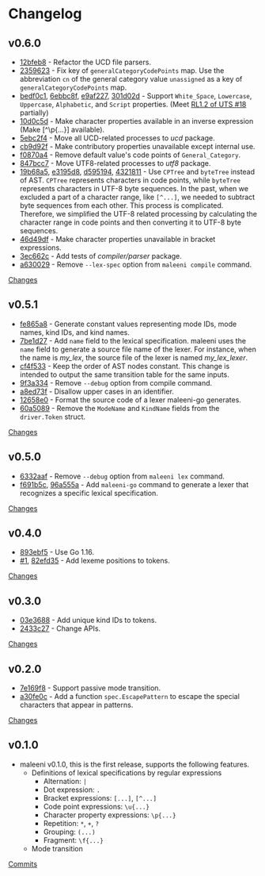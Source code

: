 # Changelog

## v0.6.0

* [12bfeb8](12bfeb83ae4a804d05c7f6eab5c6b2b972b7d8d2) - Refactor the UCD file parsers.
* [2359623](2359623e6e1a85047953ff8838850d5c0685430b) - Fix key of `generalCategoryCodePoints` map. Use the abbreviation `cn` of the general category value `unassigned` as a key of `generalCategoryCodePoints` map.
* [bedf0c1](bedf0c1c72a2e13e08fbaa221b8a4c3ccf3a57a7), [6ebbc8f](6ebbc8f9829bf0f3127367769c662d1a8f881a2d), [e9af227](e9af22730e68908f46c9aee3b35e133d34191bef), [301d02d](301d02dd659ae8dea326684984710729401b92d1) - Support `White_Space`, `Lowercase`, `Uppercase`, `Alphabetic`, and `Script` properties. (Meet [RL1.2 of UTS #18](https://unicode.org/reports/tr18/#RL1.2) partially)
* [10d0c5d](10d0c5dfeb9749f4226f86d5ac915718c5bec5c9) - Make character properties available in an inverse expression (Make [^\p{...}] available).
* [5ebc2f4](5ebc2f4e9aa55bb77d82da7d9915a4140cddfbfb) - Move all UCD-related processes to _ucd_ package.
* [cb9d92f](cb9d92f0b4e0097579f6e5da1dc6e2f063b532a9) - Make contributory properties unavailable except internal use.
* [f0870a4](f0870a4d2ec589bf5de268a54d51c1da197ed882) - Remove default value's code points of `General_Category`.
* [847bcc7](847bcc7c63e900e4abc2cba58dbeb85d36967624) - Move UTF8-related processes to _utf8_ package.
* [19b68a5](19b68a5ca013c1ff7562e608db7964973fd691b2), [e3195d8](e3195d8e77c84b036a1ec1e3e03dc6e6aba3c8a1), [d595194](d595194791483a71c5afaff2aa3f4b575a9d22b7), [4321811](4321811c496d877eb452a38081109b96e12bd1be) - Use `CPTree` and `byteTree` instead of AST. `CPTree` represents characters in code points, while `byteTree` represents characters in UTF-8 byte sequences. In the past, when we excluded a part of a character range, like `[^...]`, we needed to subtract byte sequences from each other. This process is complicated. Therefore, we simplified the UTF-8 related processing by calculating the character range in code points and then converting it to UTF-8 byte sequences.
* [46d49df](46d49df654e9e152680717830aec70b65e8c507c) - Make character properties unavailable in bracket expressions.
* [3ec662c](3ec662c34841bb5bcf05166d1b9efd800b1e9ea3) - Add tests of _compiler/parser_ package.
* [a630029](a630029b6cd4a1e61025f6c0a40e198b90802946) - Remove `--lex-spec` option from `maleeni compile` command.

[Changes](https://github.com/nihei9/maleeni/compare/v0.5.1...v0.6.0)

## v0.5.1

* [fe865a8](https://github.com/nihei9/maleeni/commit/fe865a812401c2c612f2cd17cedd4728dc4798f7) - Generate constant values representing mode IDs, mode names, kind IDs, and kind names.
* [7be1d27](https://github.com/nihei9/maleeni/commit/7be1d273429765907af0abad182666d77eb557e4) - Add `name` field to the lexical specification. maleeni uses the `name` field to generate a source file name of the lexer. For instance, when the name is _my\_lex_, the source file of the lexer is named _my\_lex\_lexer_.
* [cf4f533](https://github.com/nihei9/maleeni/commit/cf4f53332e9d99a3a9eccfe69e70f98769862c3a) - Keep the order of AST nodes constant. This change is intended to output the same transition table for the same inputs.
* [9f3a334](https://github.com/nihei9/maleeni/commit/9f3a33484b61b4291bf4093dbe145fb01a452299) - Remove `--debug` option from compile command.
* [a8ed73f](https://github.com/nihei9/maleeni/commit/a8ed73f786fa9dd28965e4bf915022eb4a90bbba) - Disallow upper cases in an identifier.
* [12658e0](https://github.com/nihei9/maleeni/commit/12658e068eb0ff4bde0cddfda6145ee34b800166) - Format the source code of a lexer maleeni-go generates.
* [60a5089](https://github.com/nihei9/maleeni/commit/60a508960e71c73c5a8b72eb60ab0ac39d4f347d) - Remove the `ModeName` and `KindName` fields from the `driver.Token` struct.

[Changes](https://github.com/nihei9/maleeni/compare/v0.5.0...v0.5.1)

## v0.5.0

* [6332aaf](https://github.com/nihei9/maleeni/commit/6332aaf0b6caf7e23d7b4ca59c06f193bfbf7329) - Remove `--debug` option from `maleeni lex` command.
* [f691b5c](https://github.com/nihei9/maleeni/commit/f691b5cb74492b97cc4adc9d02bf39633e768503), [96a555a](https://github.com/nihei9/maleeni/commit/96a555a00f000704c618c226485fa6d87ce66d9d) - Add `maleeni-go` command to generate a lexer that recognizes a specific lexical specification.

[Changes](https://github.com/nihei9/maleeni/compare/v0.4.0...v0.5.0)

## v0.4.0

* [893ebf5](https://github.com/nihei9/maleeni/commit/893ebf5524067c778650462b5efd1640fe6b54a7) - Use Go 1.16.
* [#1](https://github.com/nihei9/maleeni/issues/1), [82efd35](https://github.com/nihei9/maleeni/commit/82efd35e6f99af0eff0430fc32b825d5cb38ac4d) - Add lexeme positions to tokens.

[Changes](https://github.com/nihei9/maleeni/compare/v0.3.0...v0.4.0)

## v0.3.0

* [03e3688](https://github.com/nihei9/maleeni/commit/03e3688e3928c88c12107ea734c35281c814e0c0) - Add unique kind IDs to tokens.
* [2433c27](https://github.com/nihei9/maleeni/commit/2433c27f26bc1be2d9b33f6550482abc48fa31ef) - Change APIs.

[Changes](https://github.com/nihei9/maleeni/compare/v0.2.0...v0.3.0)

## v0.2.0

* [7e169f8](https://github.com/nihei9/maleeni/commit/7e169f85726a1a1067d08e92cbbb2707ffb4d7b0) - Support passive mode transition.
* [a30fe0c](https://github.com/nihei9/maleeni/commit/a30fe0c6abd9ffbaff20af3da00eeea50d407f42) - Add a function `spec.EscapePattern` to escape the special characters that appear in patterns.

[Changes](https://github.com/nihei9/maleeni/compare/v0.1.0...v0.2.0)

## v0.1.0

* maleeni v0.1.0, this is the first release, supports the following features.
  * Definitions of lexical specifications by regular expressions
	* Alternation: `|`
	* Dot expression: `.`
	* Bracket expressions: `[...]`, `[^...]`
	* Code point expressions: `\u{...}`
	* Character property expressions: `\p{...}`
	* Repetition: `*`, `+`, `?`
	* Grouping: `(...)`
	* Fragment: `\f{...}`
  * Mode transition

[Commits](https://github.com/nihei9/maleeni/commits/v0.1.0)
